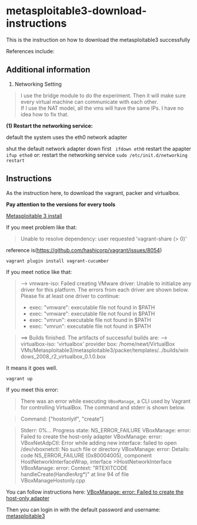 # metasploitable3-download-instructions
This is the instruction on how to download the metasploitable3 successfully



References include:


## Additional information

1. Networking Setting
  > I use the bridge module to do the experiment. Then it will make sure every virtual machine can communicate with each other.     
  If I use the NAT model, all the vms will have the same IPs. I have no idea how to fix that. 
  
 **(1) Restart the networking service:** 
  
   default the system uses the eth0 network adapter
    
   shut the default network adapter down first
    ```  ifdown eth0 ```
   restart the apapter
    ```  ifup etho0 ```
   or:
   restart the networking service
    ``` sudo /etc/init.d/networking restart ```
  
## Instructions

As the instruction here, to download the vagrant, packer and virtualbox. 

**Pay attention to the versions for every tools**

[Metasploitable 3 install](https://liberty-shell.com/sec/2018/07/08/install-ms3/)

If you meet problem like that:

>Unable to resolve dependency: user requested 'vagrant-share (> 0)'

reference is(https://github.com/hashicorp/vagrant/issues/8054)

```vagrant plugin install vagrant-cucumber```

If you meet notice like that:

> --> vmware-iso: Failed creating VMware driver: Unable to initialize any driver for this platform. The errors
from each driver are shown below. Please fix at least one driver
to continue:
>* exec: "vmware": executable file not found in $PATH
>* exec: "vmware": executable file not found in $PATH
>* exec: "vmrun": executable file not found in $PATH
>* exec: "vmrun": executable file not found in $PATH

> ==> Builds finished. The artifacts of successful builds are:
--> virtualbox-iso: 'virtualbox' provider box: /home/newt/VirtualBox VMs/Metasploitable3/metasploitable3/packer/templates/../builds/windows_2008_r2_virtualbox_0.1.0.box

It means it goes well.

```vagrant up```

If you meet this error:
>There was an error while executing `VBoxManage`, a CLI used by Vagrant
>for controlling VirtualBox. The command and stderr is shown below.

>Command: ["hostonlyif", "create"]

>Stderr: 0%...
>Progress state: NS_ERROR_FAILURE
>VBoxManage: error: Failed to create the host-only adapter
>VBoxManage: error: VBoxNetAdpCtl: Error while adding new interface: failed to open /dev/vboxnetctl: No such file or directory
>VBoxManage: error: Details: code NS_ERROR_FAILURE (0x80004005), component HostNetworkInterfaceWrap, interface >IHostNetworkInterface
>VBoxManage: error: Context: "RTEXITCODE handleCreate(HandlerArg*)" at line 94 of file VBoxManageHostonly.cpp

You can follow instructions here:
[VBoxManage: error: Failed to create the host-only adapter](https://stackoverflow.com/questions/21069908/vboxmanage-error-failed-to-create-the-host-only-adapter/59177386#59177386)

Then you can login in with the default password and username:
[metasploitable3](ttps://github.com/rapid7/metasploitable3)
